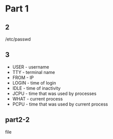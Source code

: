 # Part 1
  
## 2  
/etc/passwd  

## 3
  
* USER - username
* TTY - terminal name
* FROM - IP
* LOGIN - time of login
* IDLE - time of inactivity
* JCPU - time that was used by processes
* WHAT - current process
* PCPU - time that was used by current process  

## part2-2
file  


